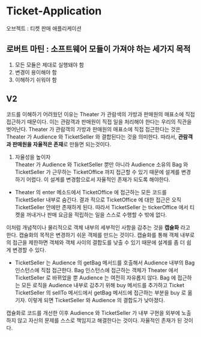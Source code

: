 # Ticket-Application
오브젝트 : 티켓 판매 애플리케이션

## 로버트 마틴 : 소프트웨어 모듈이 가져야 하는 세가지 목적
1. 모든 모듈은 제대로 실행돼야 함
2. 변경이 용이해야 함
3. 이해하기 쉬워야 함

## V2
코드를 이해하기 어려웠던 이유는 Theater 가 관람색의 가방과 판매원의 매표소에 직접 접근하기 때문이다.
이는 관람객과 판매원이 직접 일을 처리해야 한다는 우리의 직관을 벗어난다.
Theater 가 관람객의 가방과 판매원의 매표소에 직접 접근한다는 것은 Theater 가 Audience 와
TicketSeller 와 결합된다는 것을 의미한다. 따라서, **관람객과 판매원을 자율적은 존재**로 만들면 되는것이다.

1. 자율성을 높이자  
Theater 가 Audience 와 TicketSeller 뿐만 아니라 Audience 소유의 Bag 와 
TicketSeller 가 근무하는 TicketOffice 까지 접근할 수 있기 때문에 설계를 변경하기 어렵다.
이 설계를 변경함으로서 자율적인 존재가 되도록 해야한다.

- Theater 의 enter 메소드에서 TicketOffice 에 접근하는 모든 코드를 TicketSeller 내부로 숨긴다.
결과 적으로 TicketOffice 에 대한 접근은 오직 TicketSeller 안에만 존재하게 된다. 따라서 TicketSeller 는
tickerOffice 에서 티켓을 꺼내거나 판매 요금을 적립하는 일을 스스로 수행할 수 밖에 없다.

이처럼 개념적이나 물리적으로 객체 내부의 세부적인 사항을 감추는 것을 **캡슐화** 라고 한다.
캡슐화의 목적은 변경하기 쉬운 객체를 만드는 것이다. 캡슐화를 통해 객체 내부로의 접근을 제한하면
객체와 객체 사이의 결합도를 낮출 수 있기 때문에 설계를 좀 더 쉽게 변경할 수 있다.

- TicketSeller 는 Audience 의 getBag 메서드를 호출해서 Audience 내부의 Bag 인스턴스에 직접 접근한다.
Bag 인스턴스에 접근하는 객체가 Theater 에서 TicketSeller 로 바뀌었을 뿐 Audience 는 
여전히 자유롭지 않다. Bag 에 접근하는 모든 로직을 Audience 내부로 감추기 위해 buy 메서드를 추가하고 Ticket 
TicketSeller 의 sellTo 메서드에서 getBag 메서드에 접근하는 부분을 buy 로 옮기자. 이렇게 되면 TicketSeller
와 Audience 의 결합도가 낮아졌다.


캡슐화로 코드를 개선한 이후 Audience 와 TicketSeller 가 내부 구현을 외부에 노출하지 않고
자신의 문제를 스스로 책임지고 해결한다는 것이다. 자율적인 존재가 된 것이다.

